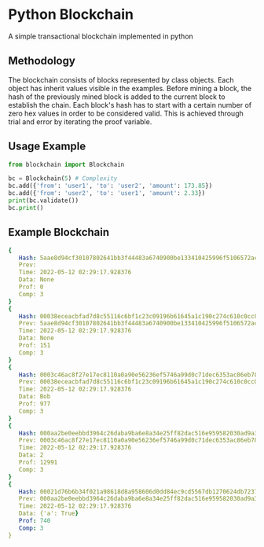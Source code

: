 # Python Blockchain

A simple transactional blockchain implemented in python

## Methodology

The blockchain consists of blocks represented by class objects. Each object has inherit values visible in the examples. Before mining a block, the hash of the previously mined block is added to the current block to establish the chain. Each block's hash has to start with a certain number of zero hex values in order to be considered valid. This is achieved through trial and error by iterating the proof variable.

## Usage Example

```python
from blockchain import Blockchain

bc = Blockchain(5) # Complexity
bc.add({'from': 'user1', 'to': 'user2', 'amount': 173.85})
bc.add({'from': 'user2', 'to': 'user1', 'amount': 2.33})
print(bc.validate())
bc.print()
```

## Example Blockchain

```yml
{
   Hash: 5aae8d94cf30107802641bb3f44483a6740900be133410425996f5106572ac34
   Prev:
   Time: 2022-05-12 02:29:17.928376
   Data: None
   Prof: 0
   Comp: 3
}
{
   Hash: 00038eceacbfad7d8c55116c6bf1c23c09196b61645a1c190c274c610c0cc0a3
   Prev: 5aae8d94cf30107802641bb3f44483a6740900be133410425996f5106572ac34
   Time: 2022-05-12 02:29:17.928376
   Data: None
   Prof: 151
   Comp: 3
}
{
   Hash: 0003c46ac8f27e17ec8110a0a90e56236ef5746a99d0c71dec6353ac86eb7809
   Prev: 00038eceacbfad7d8c55116c6bf1c23c09196b61645a1c190c274c610c0cc0a3
   Time: 2022-05-12 02:29:17.928376
   Data: Bob
   Prof: 977
   Comp: 3
}
{
   Hash: 000aa2be0eebbd3964c26daba9ba6e8a34e25ff82dac516e959582030ad9a3e4
   Prev: 0003c46ac8f27e17ec8110a0a90e56236ef5746a99d0c71dec6353ac86eb7809
   Time: 2022-05-12 02:29:17.928376
   Data: 2
   Prof: 12991
   Comp: 3
}
{
   Hash: 00021d76b6b34f021a98618d8a958606d0dd84ec9cd5567db1270624db7237b4
   Prev: 000aa2be0eebbd3964c26daba9ba6e8a34e25ff82dac516e959582030ad9a3e4
   Time: 2022-05-12 02:29:17.928376
   Data: {'a': True}
   Prof: 740
   Comp: 3
}
```
